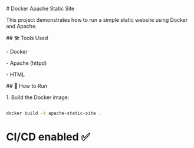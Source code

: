 \# Docker Apache Static Site



This project demonstrates how to run a simple static website using Docker and Apache.



\## 🛠️ Tools Used

\- Docker

\- Apache (httpd)

\- HTML



\## 🚀 How to Run




1\. Build the Docker image:

```bash

docker build -t apache-static-site .

```


# CI/CD enabled ✅

